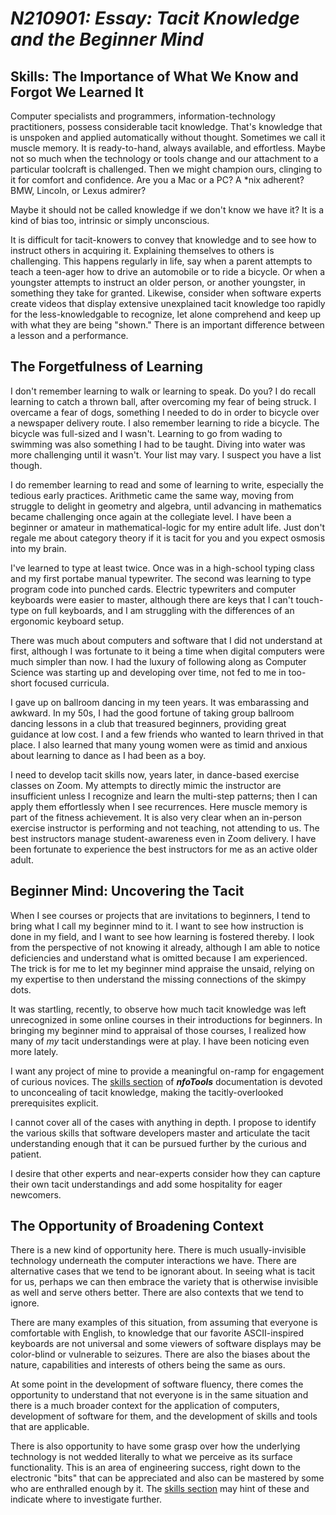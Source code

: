 <!-- index.md 0.0.4                 UTF-8                          2021-09-17
     ----1----|----2----|----3----|----4----|----5----|----6----|----7----|--*

                 N210901: TACIT KNOWLEDGE AND THE BEGINNER MIND
     -->

# ***N210901:** Essay: Tacit Knowledge and the Beginner Mind*

## Skills: The Importance of What We Know and Forgot We Learned It

Computer specialists and programmers, information-technology practitioners,
possess considerable tacit knowledge.  That's knowledge that is unspoken and
applied automatically without thought.  Sometimes we call it muscle memory.
It is ready-to-hand, always available, and effortless.  Maybe not so much
when the technology or tools change and our
attachment to a particular toolcraft is challenged.  Then we might champion
ours, clinging to it for comfort and confidence.  Are you a
Mac or a PC?  A *nix adherent?  BMW, Lincoln, or Lexus admirer?

Maybe it should not be called knowledge if we don't know we have it?  It is
a kind of bias too, intrinsic or simply unconscious.

It is difficult for tacit-knowers to convey that knowledge and to see
how to instruct others in acquiring it.  Explaining themselves to others is
challenging.  This happens regularly in life, say when a parent attempts to
teach a teen-ager how to drive an automobile or to ride a bicycle.  Or when
a youngster attempts to instruct an older person, or another youngster, in
something they take for granted.  Likewise, consider when software experts
create videos that display extensive unexplained tacit knowledge too rapidly
for the less-knowledgable to recognize, let alone comprehend and keep up with
what they are being "shown."  There is an important difference between a
lesson and a performance.

## The Forgetfulness of Learning

I don't remember learning to walk or learning to speak.  Do you?  I do recall
learning to catch a thrown ball, after overcoming my fear of being struck.  I
overcame a fear of dogs, something I needed to do in order to bicycle
over a newspaper delivery route. I also remember learning to ride a bicycle.
The bicycle was full-sized and I wasn't.
Learning to go from wading to swimming was
also something I had to be taught.  Diving into water was more challenging
until it wasn't.  Your list may vary. I suspect you have a list though.

I do remember learning to read and some of learning to write, especially the
tedious early practices.  Arithmetic came the same way, moving from struggle
to delight in geometry and algebra, until advancing in mathematics became
challenging once again at the collegiate level.  I have been a beginner or
amateur in mathematical-logic for my entire adult life.  Just don't regale me
about category theory if it is tacit for you and you expect osmosis into my
brain.

I've learned to type at least twice.  Once was in a high-school typing class
and my first portabe manual typewriter.  The second was learning to type
program code into punched cards.  Electric typewriters and computer keyboards
were easier to master, although there are keys that I can't touch-type on
full keyboards, and I am struggling with the differences of an ergonomic
keyboard setup.

There was much about computers and software that I did not understand
at first, although I was fortunate to it being a time when digital computers
were much simpler than now.  I had the luxury of following along as Computer
Science was starting up and developing over time, not fed to me in too-short
focused curricula.

I gave up on ballroom dancing in my teen years.  It was embarassing and
awkward.  In my 50s, I had the good fortune of taking group ballroom dancing
lessons in a club that treasured beginners, providing great guidance at low
cost.  I and a few friends who wanted to learn thrived in that place.  I also
learned that many young women were as timid and anxious about learning to
dance as I had been as a boy.

I need to develop tacit skills now, years later, in
dance-based exercise classes on Zoom.  My attempts to directly mimic
the instructor are insufficient unless I recognize and learn the multi-step
patterns; then I can apply them effortlessly when I see recurrences. Here
muscle memory is part of the fitness achievement.  It is also very clear when
an in-person exercise instructor is performing and not
teaching, not attending to us.  The best instructors
manage student-awareness even in Zoom delivery. I have been fortunate to
experience the best instructors for me as an active older adult.

## Beginner Mind: Uncovering the Tacit

When I see courses or projects that are invitations to beginners, I tend to
bring what I call my beginner mind to it.  I want to see how instruction is
done in my field, and I want to see how learning is fostered thereby.  I
look from the perspective of not knowing it already, although I am able to
notice deficiencies and understand what is omitted because I am experienced.
The trick is for me to let my beginner mind appraise the unsaid, relying on my
expertise to then understand the missing connections of the skimpy dots.

It was startling, recently, to observe how much tacit knowledge was
left unrecognized in some online courses in their introductions for beginners.
In bringing my beginner mind to appraisal of those courses, I realized how
many of _my_ tacit understandings were at play.  I have been noticing even
more lately.

I want any project of mine to provide a meaningful on-ramp for engagement of
curious novices.  The [skills section](../../skills) of ***nfoTools***
documentation is devoted to unconcealing of tacit knowledge, making the
tacitly-overlooked prerequisites explicit.

I cannot cover all of the cases with anything in depth.  I propose to identify
the various skills that software developers master and articulate the tacit
understanding enough that it can be pursued further by the curious and
patient.

I desire that other experts and near-experts consider how they can capture
their own tacit understandings and add some hospitality for eager newcomers.

## The Opportunity of Broadening Context

There is a new kind of opportunity here.  There is much usually-invisible
technology underneath the computer interactions we have.  There are
alternative cases that we tend to be ignorant about.  In seeing what is
tacit for us, perhaps we can then embrace the variety that is otherwise
invisible as well and serve others better.  There are also contexts that
we tend to ignore.

There are many examples of this situation, from assuming that everyone is
comfortable with English, to knowledge that our favorite ASCII-inspired
keyboards are not universal and some viewers of software displays may be
color-blind or vulnerable to seizures.  There are also the biases about
the nature, capabilities and interests of others being the same as ours.

At some point in the development of software
fluency, there comes the opportunity to understand that not everyone is in
the same situation and there is a much broader context for the application
of computers, development of software for them, and the development of skills
and tools that are applicable.

There is also opportunity to have some grasp over how the underlying
technology is not wedded literally to what we perceive as its surface
functionality.  This is an area of engineering success, right down to the
electronic "bits" that can be appreciated and also can be mastered by some
who are enthralled enough by it.  The [skills section](../../skills) may hint
of these and indicate where to investigate further.

<!-- ----1----|----2----|----3----|----4----|----5----|----6----|----7----|--*

     0.0.4 2021-09-17T20:12Z Add Discussion invitation
     0.0.3 2021-09-05T17:22Z More touch-ups
     0.0.2 2021-09-04T20:11Z Touched up, with a sigh of relief that I had not
           lost the earlier draft, simply forgot where I put it.
     0.0.1 2021-09-02T23:19Z Strip from the docs/skills/ front page and bring
           to Project Notes for separate discussion.
     0.0.0 2021-08-31T23:08Z Clone and adapt 0.0.8 rayLab experiments index.md

               *** end of docs/notes/N210901/index.md ***
     -->
